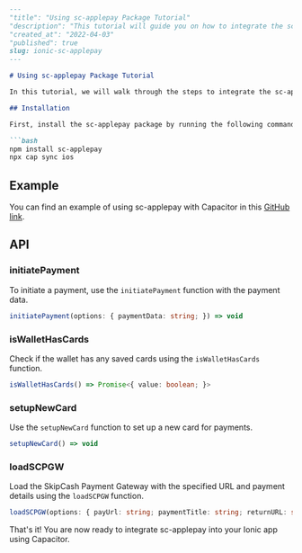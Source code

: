 ```md
---
"title": "Using sc-applepay Package Tutorial"
"description": "This tutorial will guide you on how to integrate the sc-applepay package within your Ionic app using Capacitor."
"created_at": "2022-04-03"
"published": true
slug: ionic-sc-applepay
---

# Using sc-applepay Package Tutorial

In this tutorial, we will walk through the steps to integrate the sc-applepay package within your Ionic app using Capacitor.

## Installation

First, install the sc-applepay package by running the following command in your terminal:

```bash
npm install sc-applepay
npx cap sync ios
```

## Example

You can find an example of using sc-applepay with Capacitor in this [GitHub link](https://github.com/SkipCash/ionic-sc-applepay/blob/main/example/src/js/capacitor-welcome.js).

## API

### initiatePayment

To initiate a payment, use the `initiatePayment` function with the payment data.

```typescript
initiatePayment(options: { paymentData: string; }) => void
```

### isWalletHasCards

Check if the wallet has any saved cards using the `isWalletHasCards` function.

```typescript
isWalletHasCards() => Promise<{ value: boolean; }>
```

### setupNewCard

Use the `setupNewCard` function to set up a new card for payments.

```typescript
setupNewCard() => void
```

### loadSCPGW

Load the SkipCash Payment Gateway with the specified URL and payment details using the `loadSCPGW` function.

```typescript
loadSCPGW(options: { payUrl: string; paymentTitle: string; returnURL: string; }) => void
```

That's it! You are now ready to integrate sc-applepay into your Ionic app using Capacitor.
```
